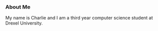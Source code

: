<h3 class="pr">About Me</h3>

My name is Charlie and I am a third year computer science student at Drexel
University.

